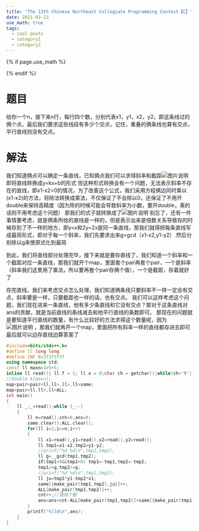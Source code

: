 ```yaml
---
title: 'The 13th Chinese Northeast Collegiate Programming Contest【C】'
date: 2021-03-23
use_math: true
tags:
  - cool posts
  - category1
  - category2
---
```

{% if page.use_math %}  
<script type="text/javascript" id="MathJax-script" async  
  src="https://cdn.jsdelivr.net/npm/mathjax@3/es5/tex-mml-chtml.js">  
</script>  
<script>  
  MathJax = {  
    tex: {  
      inlineMath: [['$', '$'], ['\\(', '\\)']],  
      displayMath: [['$$', '$$'], ['\\[', '\\]']],  
      processEscapes: true  
    }  
  };  
</script>  
{% endif %}

# 题目  
给你一个n，接下来n行，每行四个数，分别代表x1，y1，x2，y2，即这条线过的俩个点，最后我们要求这些线段有多少个交点，记住，重叠的俩条线也算有交点，平行直线则没有交点。

# 解法
我们知道俩点可以确定一条直线，已知俩点我们可以求得斜率和截距![图片说明](https://www.nowcoder.com/equation?tex=k%3D%5Cfrac%7By1-y2%7D%7Bx1-x2%7D%2Cb%3Dy1-kx1 "图片标题") 
即将直线转换成y=kx+b的形式
但这种形式转换会有一个问题，无法表示斜率不存在的直线，即x1-x2=0的情况，为了改善这个公式，我们采用方程俩边同时乘以(x1-x2)的方法，将除法转换成乘法，不仅保证了不会除以0，还保证了不用开double来保持高精度（因为除的时候可能会导致斜率为小数，要开double，乘的话则不用考虑这个问题）
那我们的式子就转换成了![图片说明](https://www.nowcoder.com/equation?tex=(x1-x2)y%3D(y1-y2)x%2B(x1-x2)y1-(y1-y2)x1 "图片标题") 
别忘了，还有一件事情要考虑，就是俩条所给的直线是一样的，但是表示出来是倍数关系导致存的时候存到了不一样的地方，即y=x和2y=2x是同一条直线，那我们就得把每条直线写成最简形式，即对于每一个斜率，我们先要求出来g=gcd（x1-x2,y1-y2）.然后分别除以g来使原式化到最简


到此，我们将直线部分处理完毕，接下来就是要存直线了，我们知道一个斜率和一个截距对应一条直线，那我们就开个map，里面套个pair再套个pair，一个是斜率（斜率我们这里用了乘法，所以要再套个pair存俩个值），一个是截距，存着就好了

存完直线，我们来考虑交点怎么处理，我们知道俩条线只要斜率不一样一定会有交点，斜率要是一样，只要截距也一样的话，也有交点。
我们可以这样考虑这个问题，我们现在进来一条直线，他有多少条直线和它没有交点？那对于这条直线对ans的贡献，就是当前直线的条线减去和他平行直线的条数即可。
那现在的问题就是要知道平行直线的数量，有什么比较好的方法求得这个数量呢，因为![图片说明](https://www.nowcoder.com/equation?tex=%E5%B9%B3%E8%A1%8C%E7%9B%B4%E7%BA%BF%3D%E6%96%9C%E7%8E%87%E7%9B%B8%E5%90%8C%E7%9B%B4%E7%BA%BF-%E9%87%8D%E5%8F%A0%E7%9B%B4%E7%BA%BF "图片标题") ，那我们就再开一个map，里面把所有斜率一样的直线都存进去即可
最后就可以边存直线边算答案了

```cpp 
#include<bits/stdc++.h>
#define ll long long
#define INF 0x3f3f3f3f
using namespace std;
const ll maxn=1e5+5;
inline ll read(){ ll f = 1; ll x = 0;char ch = getchar();while(ch>'9'||ch<'0') {if(ch=='-') f=-1; ch = getchar();}while(ch>='0'&&ch<='9') x = (x<<3) + (x<<1) + ch - '0',  ch = getchar();return x*f; } ;
//double k[maxn];
map<pair<pair<ll,ll>,ll>,ll>same;
map<pair<ll,ll>,ll>ALL;
int main()
{
    ll _;_=read();while (_--)
    {
        ll n=read(),cnt=0,ans=0;
        same.clear();ALL.clear();
        for(ll i=1;i<=n;i++)
        {
            ll x1=read(),y1=read(),x2=read(),y2=read();
            ll tmp1=x1-x2,tmp2=y1-y2;
            //prinf("%d %d\n",tmp1,tmp2);
            ll g=__gcd(tmp1,tmp2);
            if(tmp1<0&&tmp2<0) tmp1=-tmp1,tmp2=-tmp2;
            tmp1/=g,tmp2/=g;
            //prinf("%d %d\n",tmp1,tmp2);
            ll ju=tmp1*y1-tmp2*x1;
            same[{make_pair(tmp1,tmp2),ju}]++;
            ALL[make_pair(tmp1,tmp2)]++;
            cnt++;//直线个数
            ans=ans+cnt-ALL[make_pair(tmp1,tmp2)]+same[{make_pair(tmp1,tmp2),ju}]-1;
        }
        printf("%lld\n",ans);
    }
}
```
